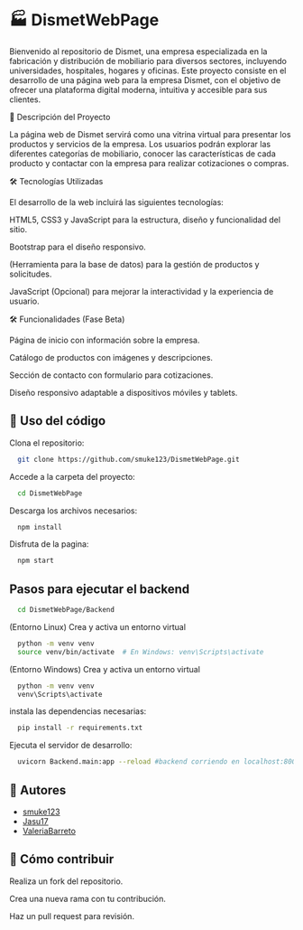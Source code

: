 
# 🏭 DismetWebPage

Bienvenido al repositorio de Dismet, una empresa especializada en la fabricación y distribución de mobiliario para diversos sectores, incluyendo universidades, hospitales, hogares y oficinas. Este proyecto consiste en el desarrollo de una página web para la empresa Dismet, con el objetivo de ofrecer una plataforma digital moderna, intuitiva y accesible para sus clientes.

📌 Descripción del Proyecto

La página web de Dismet servirá como una vitrina virtual para presentar los productos y servicios de la empresa. Los usuarios podrán explorar las diferentes categorías de mobiliario, conocer las características de cada producto y contactar con la empresa para realizar cotizaciones o compras.

🛠️ Tecnologías Utilizadas

El desarrollo de la web incluirá las siguientes tecnologías:

HTML5, CSS3 y JavaScript para la estructura, diseño y funcionalidad del sitio.

Bootstrap para el diseño responsivo.

(Herramienta para la base de datos) para la gestión de productos y solicitudes.

JavaScript (Opcional) para mejorar la interactividad y la experiencia de usuario.

🛠️ Funcionalidades (Fase Beta)

Página de inicio con información sobre la empresa.

Catálogo de productos con imágenes y descripciones.

Sección de contacto con formulario para cotizaciones.

Diseño responsivo adaptable a dispositivos móviles y tablets.


## 🚀 Uso del código

Clona el repositorio:

```bash
  git clone https://github.com/smuke123/DismetWebPage.git
```

Accede a la carpeta del proyecto:

```bash
  cd DismetWebPage
```

Descarga los archivos necesarios:

```bash
  npm install
```
Disfruta de la pagina:

```bash
  npm start
```

## Pasos para ejecutar el backend
```bash
  cd DismetWebPage/Backend
```

(Entorno Linux) Crea y activa un entorno virtual
```bash
  python -m venv venv
  source venv/bin/activate  # En Windows: venv\Scripts\activate
```

(Entorno Windows) Crea y activa un entorno virtual
```bash
  python -m venv venv
  venv\Scripts\activate
```

instala las dependencias necesarias:
```bash
  pip install -r requirements.txt
```
Ejecuta el servidor de desarrollo:
```bash
  uvicorn Backend.main:app --reload #backend corriendo en localhost:8000
```

## 👥 Autores

- [smuke123](https://github.com/smuke123)
- [Jasu17](https://github.com/Jasu17)
- [ValeriaBarreto](https://github.com/ValeriaBarreto)


## 📩 Cómo contribuir

Realiza un fork del repositorio.

Crea una nueva rama con tu contribución.

Haz un pull request para revisión.

